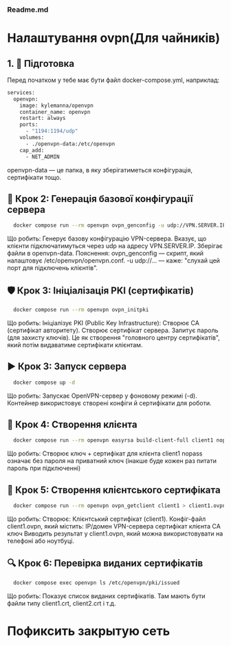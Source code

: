 ### Readme.md
# Налаштування ovpn(Для чайників)

## 1. 📁 Підготовка
Перед початком у тебе має бути файл docker-compose.yml, наприклад:
```bash
services:
  openvpn:
    image: kylemanna/openvpn
    container_name: openvpn
    restart: always
    ports:
      - "1194:1194/udp"
    volumes:
      - ./openvpn-data:/etc/openvpn
    cap_add:
      - NET_ADMIN
```
openvpn-data — це папка, в яку зберігатиметься конфігурація, сертифікати тощо.

## 🔧 Крок 2: Генерація базової конфігурації сервера
```bash
  docker compose run --rm openvpn ovpn_genconfig -u udp://VPN.SERVER.IP
```
Що робить:
Генерує базову конфігурацію VPN-сервера.
Вказує, що клієнти підключатимуться через udp на адресу VPN.SERVER.IP.
Зберігає файли в openvpn-data.
Пояснення:
ovpn_genconfig — скрипт, який налаштовує /etc/openvpn/openvpn.conf.
-u udp://... — каже: "слухай цей порт для підключень клієнтів".

## 🛡️ Крок 3: Ініціалізація PKI (сертифікатів)
```bash
  docker compose run --rm openvpn ovpn_initpki
```
Що робить:
Ініціалізує PKI (Public Key Infrastructure):
Створює CA (сертифікат авторитету).
Створює сертифікат сервера.
Запитує пароль (для захисту ключів).
Це як створення "головного центру сертифікатів", який потім видаватиме сертифікати клієнтам.

## ▶️ Крок 3: Запуск сервера
```bash
  docker compose up -d  
```
Що робить:
Запускає OpenVPN-сервер у фоновому режимі (-d).
Контейнер використовує створені конфіги й сертифікати для роботи.

## 👤 Крок 4: Створення клієнта
```bash
  docker compose run --rm openvpn easyrsa build-client-full client1 nopass
```
Що робить:
Створює ключ + сертифікат для клієнта client1
nopass означає без пароля на приватний ключ (інакше буде кожен раз питати пароль при підключенні)

## 👤 Крок 5: Створення клієнтського сертифіката
```bash
  docker compose run --rm openvpn ovpn_getclient client1 > client1.ovpn
```
Що робить:
Створює:
Клієнтський сертифікат (client1).
Конфіг-файл client1.ovpn, який містить:
IP/домен VPN-сервера
сертифікат клієнта
CA
ключ
Виводить результат у client1.ovpn, який можна використовувати на телефоні або ноутбуці.

##  🔍 Крок 6: Перевірка виданих сертифікатів
```bash
  docker compose exec openvpn ls /etc/openvpn/pki/issued
```
Що робить:
Показує список виданих сертифікатів.
Там мають бути файли типу client1.crt, client2.crt і т.д.




# Пофиксить закрытую сеть 